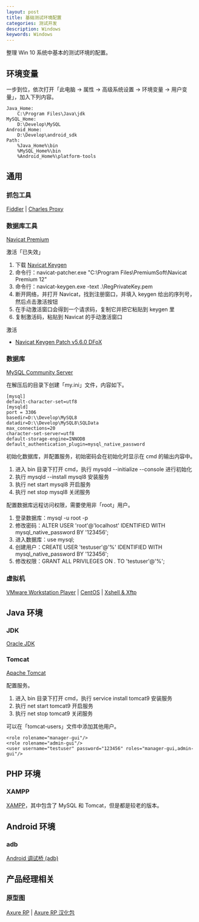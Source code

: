 ```yaml
---
layout: post
title: 基础测试环境配置
categories: 测试开发
description: Windows
keywords: Windows
---
```


整理 Win 10 系统中基本的测试环境的配置。

## 环境变量

一步到位，依次打开「此电脑 -> 属性 -> 高级系统设置 -> 环境变量 -> 用户变量」，加入下列内容。

```
Java_Home:
	C:\Program Files\Java\jdk
MySQL_Home:
	D:\Develop\MySQL
Android_Home:
	D:\Develop\android_sdk
Path:
	%Java_Home%\bin
	%MySQL_Home%\bin
	%Android_Home%\platform-tools
```

## 通用

### 抓包工具

[Fiddler](https://www.telerik.com/fiddler) | 
[Charles Proxy](https://www.charlesproxy.com)

### 数据库工具

[Navicat Premium](https://www.navicat.com.cn/products/)

激活「已失效」

1. 下载 [Navicat Keygen](https://github.com/DoubleLabyrinth/navicat-keygen/releases/)
2. 命令行：navicat-patcher.exe "C:\Program Files\PremiumSoft\Navicat Premium 12"
3. 命令行：navicat-keygen.exe -text .\RegPrivateKey.pem
4. 断开网络，并打开 Navicat，找到注册窗口，并填入 keygen 给出的序列号，然后点击激活按钮
5. 在手动激活窗口会得到一个请求码，复制它并把它粘贴到 keygen 里
6. 复制激活码，粘贴到 Navicat 的手动激活窗口

激活

- [Navicat Keygen Patch v5.6.0 DFoX]()

### 数据库

[MySQL Community Server](https://dev.mysql.com/downloads/mysql/)

在解压后的目录下创建「my.ini」文件，内容如下。

```
[mysql]
default-character-set=utf8
[mysqld]
port = 3306
basedir=D:\\Develop\MySQL8
datadir=D:\\Develop\MySQL8\SQLData
max_connections=20
character-set-server=utf8
default-storage-engine=INNODB
default_authentication_plugin=mysql_native_password
```

初始化数据库，并配置服务，初始密码会在初始化时显示在 cmd 的输出内容中。

1. 进入 bin 目录下打开 cmd，执行 mysqld --initialize --console 进行初始化
2. 执行 mysqld --install mysql8 安装服务
3. 执行 net start mysql8 开启服务
4. 执行 net stop mysql8 关闭服务

配置数据库远程访问权限，需要使用非「root」用户。

1. 登录数据库：mysql -u root -p
2. 修改密码：ALTER USER 'root'@'localhost' IDENTIFIED WITH mysql_native_password BY '123456';
3. 进入数据库：use mysql;
4. 创建用户：CREATE USER 'testuser'@'%' IDENTIFIED WITH mysql_native_password BY '123456';
5. 修改权限：GRANT ALL PRIVILEGES ON *.* TO 'testuser'@'%';

### 虚拟机

[VMware Workstation Player](https://www.vmware.com/cn/products/workstation-player.html) | 
[CentOS](https://mirrors.aliyun.com/centos/) | 
[Xshell & Xftp](https://www.netsarang.com/zh/free-for-home-school/)

## Java 环境

### JDK

[Oracle JDK](https://www.oracle.com/java/technologies/javase-downloads.html)

### Tomcat

[Apache Tomcat](http://tomcat.apache.org)

配置服务。

1. 进入 bin 目录下打开 cmd，执行 service install tomcat9 安装服务
2. 执行 net start tomcat9 开启服务
3. 执行 net stop tomcat9 关闭服务

可以在「tomcat-users」文件中添加其他用户。

```
<role rolename="manager-gui"/> 
<role rolename="admin-gui"/> 
<user username="testuser" password="123456" roles="manager-gui,admin-gui"/>
```

## PHP 环境

### XAMPP

[XAMPP](https://www.apachefriends.org/zh_cn/index.html)，其中包含了 MySQL 和 Tomcat，但是都是较老的版本。

## Android 环境

### adb

[Android 调试桥 (adb)](https://developer.android.com/studio/command-line/adb)

## 产品经理相关

### 原型图

[Axure RP](https://www.axure.com/download) | 
[Axure RP 汉化包](http://www.chanpinban.com/downloads/)
